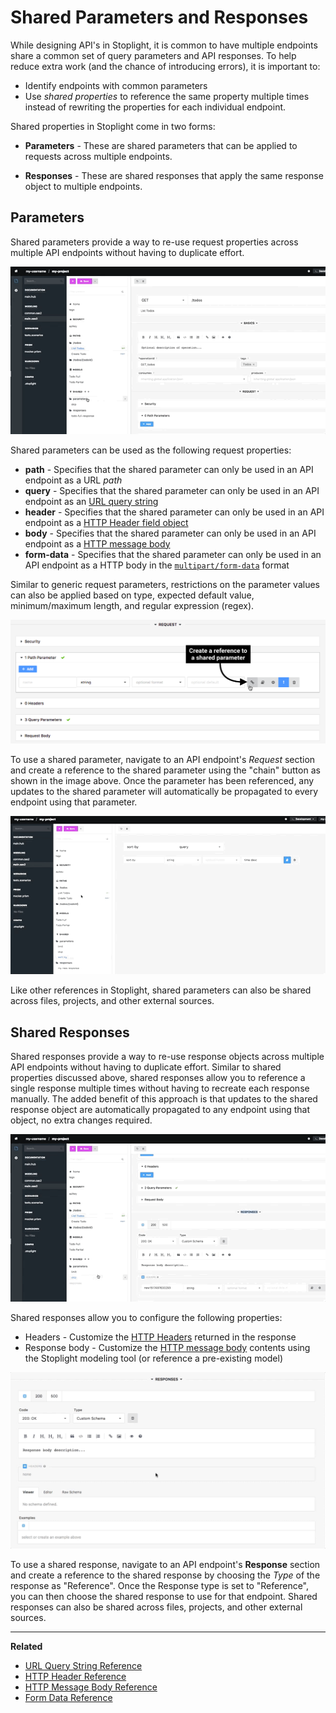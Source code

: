 # Shared Parameters and Responses

While designing API's in Stoplight, it is common to have multiple endpoints
share a common set of query parameters and API responses. To help reduce extra
work (and the chance of introducing errors), it is important to: 
- Identify endpoints with common parameters 
- Use _shared properties_ to reference the same property multiple times instead of rewriting the properties for
each individual endpoint.

Shared properties in Stoplight come in two forms:

* __Parameters__ - These are shared parameters that can be applied to requests
  across multiple endpoints.

* __Responses__ - These are shared responses that apply the
  same response object to multiple endpoints.

## Parameters

Shared parameters provide a way to re-use request properties across multiple API endpoints without having to duplicate effort.

![](../../assets/gifs/shared-params-responses-param.gif)

Shared parameters can be used as the following request properties:

  * __path__ - Specifies that the shared parameter can only be used in an API endpoint as a URL _path_
  * __query__ - Specifies that the shared parameter can only be used in an API
    endpoint as an [URL query
    string](https://en.wikipedia.org/wiki/Query_string)
  * __header__ - Specifies that the shared parameter can only be used in an API
    endpoint as a [HTTP Header field
    object](https://en.wikipedia.org/wiki/List_of_HTTP_header_fields)
  * __body__ - Specifies that the shared parameter can only be used in an API
    endpoint as a [HTTP message
    body](https://en.wikipedia.org/wiki/HTTP_message_body)
  * __form-data__ - Specifies that the shared parameter can only be used in an
    API endpoint as a HTTP body in the
    [`multipart/form-data`](https://developer.mozilla.org/en-US/docs/Web/API/FormData)
    format 

Similar to generic request parameters, restrictions on the parameter values can
also be applied based on type, expected default value, minimum/maximum length,
and regular expression (regex).

![](../../assets/images/shared-params-responses.png)

To use a shared parameter, navigate to an API endpoint's _Request_ section and
create a reference to the shared parameter using the "chain" button as shown in
the image above. Once the parameter has been referenced, any updates to the
shared parameter will automatically be propagated to every endpoint using that
parameter.

![](../../assets/gifs/shared-params-responses-param2.gif)

Like other references in Stoplight, shared parameters can also be shared across
files, projects, and other external sources.

## Shared Responses

Shared responses provide a way to re-use response objects across multiple API
endpoints without having to duplicate effort. Similar to shared properties
discussed above, shared responses allow you to reference a single response
multiple times without having to recreate each response manually. The added
benefit of this approach is that updates to the shared response object are
automatically propagated to any endpoint using that object, no extra changes
required.

![](../../assets/gifs/shared-params-responses-response.gif)

Shared responses allow you to configure the following properties:

* Headers - Customize the [HTTP
  Headers](https://en.wikipedia.org/wiki/List_of_HTTP_header_fields) returned in
  the response
* Response body - Customize the [HTTP message
  body](https://en.wikipedia.org/wiki/HTTP_message_body) contents using the
  Stoplight modeling tool (or reference a pre-existing model)

![](../../assets/gifs/shared-params-responses-response2.gif)

To use a shared response, navigate to an API endpoint's __Response__ section and
create a reference to the shared response by choosing the _Type_ of the response
as "Reference". Once the Response type is set to "Reference", you can then
choose the shared response to use for that endpoint. Shared responses can also
be shared across files, projects, and other external sources.

***

**Related**

* [URL Query String Reference](https://en.wikipedia.org/wiki/Query_string)
* [HTTP Header Reference](https://en.wikipedia.org/wiki/List_of_HTTP_header_fields)
* [HTTP Message Body Reference](https://en.wikipedia.org/wiki/HTTP_message_body)
* [Form Data Reference](https://developer.mozilla.org/en-US/docs/Web/API/FormData)
